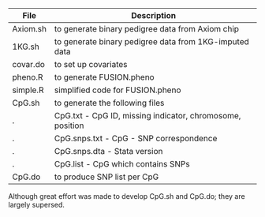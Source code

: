 File | Description
---------|------------
Axiom.sh | to generate binary pedigree data from Axiom chip
1KG.sh   | to generate binary pedigree data from 1KG-imputed data
covar.do | to set up covariates
 pheno.R | to generate FUSION.pheno
simple.R | simplified code for FUSION.pheno
CpG.sh | to generate the following files
   .   | CpG.txt - CpG ID, missing indicator, chromosome, position
   .   | CpG.snps.txt - CpG - SNP correspondence
   .   | CpG.snps.dta - Stata version
   .   | CpG.list - CpG which contains SNPs
CpG.do | to produce SNP list per CpG

Although great effort was made to develop CpG.sh and CpG.do; they are largely supersed.
